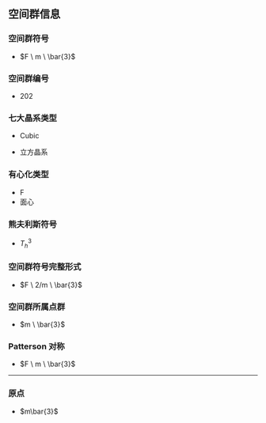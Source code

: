 

## 空间群信息

### 空间群符号

- $F \ m \ \bar{3}$

### 空间群编号

-  202

### 七大晶系类型

- Cubic

- 立方晶系

### 有心化类型

- F
- 面心

### 熊夫利斯符号

- $T_h^{3}$

### 空间群符号完整形式

- $F \ 2/m \ \bar{3}$

### 空间群所属点群

- $m \ \bar{3}$

### Patterson 对称

- $F \ m \ \bar{3}$

---

### 原点

- $m\bar{3}$
